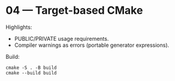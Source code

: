 # 04 — Target-based CMake

Highlights:
- PUBLIC/PRIVATE usage requirements.
- Compiler warnings as errors (portable generator expressions).

Build:

```
cmake -S . -B build
cmake --build build
```

